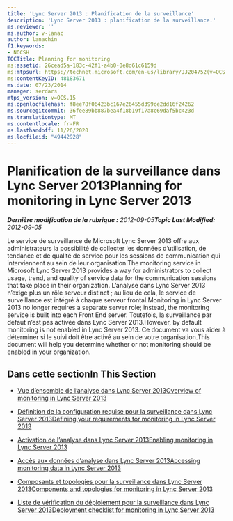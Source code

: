 ```yaml
---
title: 'Lync Server 2013 : Planification de la surveillance'
description: 'Lync Server 2013 : planification de la surveillance.'
ms.reviewer: ''
ms.author: v-lanac
author: lanachin
f1.keywords:
- NOCSH
TOCTitle: Planning for monitoring
ms:assetid: 26cead5a-183c-42f1-a4b0-0e8d61c6159d
ms:mtpsurl: https://technet.microsoft.com/en-us/library/JJ204752(v=OCS.15)
ms:contentKeyID: 48183671
ms.date: 07/23/2014
manager: serdars
mtps_version: v=OCS.15
ms.openlocfilehash: f8ee78f06423bc167e26455d399ce2dd16f24262
ms.sourcegitcommit: 36fee89bb887bea4f18b19f17a8c69daf5bc423d
ms.translationtype: MT
ms.contentlocale: fr-FR
ms.lasthandoff: 11/26/2020
ms.locfileid: "49442928"
---
```

# <a name="planning-for-monitoring-in-lync-server-2013"></a><span data-ttu-id="2018c-103">Planification de la surveillance dans Lync Server 2013</span><span class="sxs-lookup"><span data-stu-id="2018c-103">Planning for monitoring in Lync Server 2013</span></span>

<div data-xmlns="http://www.w3.org/1999/xhtml">

<div class="topic" data-xmlns="http://www.w3.org/1999/xhtml" data-msxsl="urn:schemas-microsoft-com:xslt" data-cs="https://msdn.microsoft.com/">

<div data-asp="https://msdn2.microsoft.com/asp">



</div>

<div id="mainSection">

<div id="mainBody"><span data-ttu-id="2018c-104">

<span> </span></span><span class="sxs-lookup"><span data-stu-id="2018c-104">

<span> </span></span></span>

<span data-ttu-id="2018c-105">_**Dernière modification de la rubrique :** 2012-09-05_</span><span class="sxs-lookup"><span data-stu-id="2018c-105">_**Topic Last Modified:** 2012-09-05_</span></span>

<span data-ttu-id="2018c-106">Le service de surveillance de Microsoft Lync Server 2013 offre aux administrateurs la possibilité de collecter les données d’utilisation, de tendance et de qualité de service pour les sessions de communication qui interviennent au sein de leur organisation.</span><span class="sxs-lookup"><span data-stu-id="2018c-106">The monitoring service in Microsoft Lync Server 2013 provides a way for administrators to collect usage, trend, and quality of service data for the communication sessions that take place in their organization.</span></span> <span data-ttu-id="2018c-107">L’analyse dans Lync Server 2013 n’exige plus un rôle serveur distinct ; au lieu de cela, le service de surveillance est intégré à chaque serveur frontal.</span><span class="sxs-lookup"><span data-stu-id="2018c-107">Monitoring in Lync Server 2013 no longer requires a separate server role; instead, the monitoring service is built into each Front End server.</span></span> <span data-ttu-id="2018c-108">Toutefois, la surveillance par défaut n’est pas activée dans Lync Server 2013.</span><span class="sxs-lookup"><span data-stu-id="2018c-108">However, by default monitoring is not enabled in Lync Server 2013.</span></span> <span data-ttu-id="2018c-109">Ce document va vous aider à déterminer si le suivi doit être activé au sein de votre organisation.</span><span class="sxs-lookup"><span data-stu-id="2018c-109">This document will help you determine whether or not monitoring should be enabled in your organization.</span></span>

<div>

## <a name="in-this-section"></a><span data-ttu-id="2018c-110">Dans cette section</span><span class="sxs-lookup"><span data-stu-id="2018c-110">In This Section</span></span>

  - [<span data-ttu-id="2018c-111">Vue d’ensemble de l’analyse dans Lync Server 2013</span><span class="sxs-lookup"><span data-stu-id="2018c-111">Overview of monitoring in Lync Server 2013</span></span>](lync-server-2013-overview-of-monitoring.md)

  - [<span data-ttu-id="2018c-112">Définition de la configuration requise pour la surveillance dans Lync Server 2013</span><span class="sxs-lookup"><span data-stu-id="2018c-112">Defining your requirements for monitoring in Lync Server 2013</span></span>](lync-server-2013-defining-your-requirements-for-monitoring.md)

  - [<span data-ttu-id="2018c-113">Activation de l’analyse dans Lync Server 2013</span><span class="sxs-lookup"><span data-stu-id="2018c-113">Enabling monitoring in Lync Server 2013</span></span>](lync-server-2013-enabling-monitoring.md)

  - [<span data-ttu-id="2018c-114">Accès aux données d’analyse dans Lync Server 2013</span><span class="sxs-lookup"><span data-stu-id="2018c-114">Accessing monitoring data in Lync Server 2013</span></span>](lync-server-2013-accessing-monitoring-data.md)

  - [<span data-ttu-id="2018c-115">Composants et topologies pour la surveillance dans Lync Server 2013</span><span class="sxs-lookup"><span data-stu-id="2018c-115">Components and topologies for monitoring in Lync Server 2013</span></span>](lync-server-2013-components-and-topologies-for-monitoring.md)

  - [<span data-ttu-id="2018c-116">Liste de vérification du déploiement pour la surveillance dans Lync Server 2013</span><span class="sxs-lookup"><span data-stu-id="2018c-116">Deployment checklist for monitoring in Lync Server 2013</span></span>](lync-server-2013-deployment-checklist-for-monitoring.md)

<span data-ttu-id="2018c-117"></div>

</div>

<span> </span>

</div>

</div>

</span><span class="sxs-lookup"><span data-stu-id="2018c-117"></div>

</div>

<span> </span>

</div>

</div>

</span></span></div>

